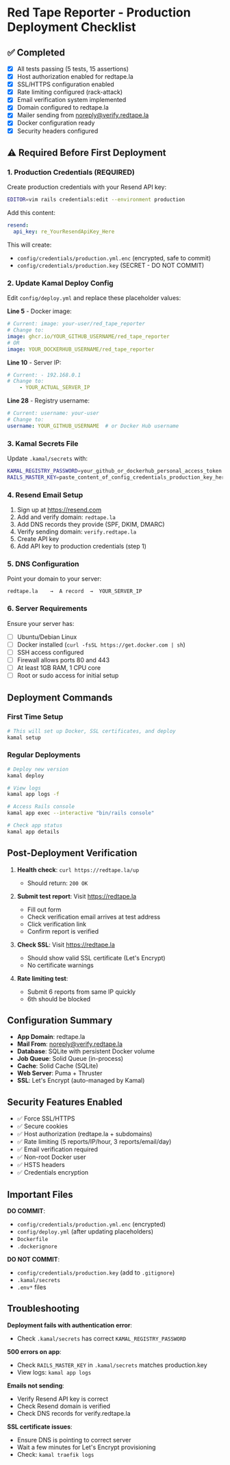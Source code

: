 # Red Tape Reporter - Production Deployment Checklist

## ✅ Completed

- [x] All tests passing (5 tests, 15 assertions)
- [x] Host authorization enabled for redtape.la
- [x] SSL/HTTPS configuration enabled
- [x] Rate limiting configured (rack-attack)
- [x] Email verification system implemented
- [x] Domain configured to redtape.la
- [x] Mailer sending from noreply@verify.redtape.la
- [x] Docker configuration ready
- [x] Security headers configured

## ⚠️ Required Before First Deployment

### 1. Production Credentials (REQUIRED)

Create production credentials with your Resend API key:

```bash
EDITOR=vim rails credentials:edit --environment production
```

Add this content:
```yaml
resend:
  api_key: re_YourResendApiKey_Here
```

This will create:
- `config/credentials/production.yml.enc` (encrypted, safe to commit)
- `config/credentials/production.key` (SECRET - DO NOT COMMIT)

### 2. Update Kamal Deploy Config

Edit `config/deploy.yml` and replace these placeholder values:

**Line 5** - Docker image:
```yaml
# Current: image: your-user/red_tape_reporter
# Change to:
image: ghcr.io/YOUR_GITHUB_USERNAME/red_tape_reporter
# OR
image: YOUR_DOCKERHUB_USERNAME/red_tape_reporter
```

**Line 10** - Server IP:
```yaml
# Current: - 192.168.0.1
# Change to:
    - YOUR_ACTUAL_SERVER_IP
```

**Line 28** - Registry username:
```yaml
# Current: username: your-user
# Change to:
username: YOUR_GITHUB_USERNAME  # or Docker Hub username
```

### 3. Kamal Secrets File

Update `.kamal/secrets` with:

```bash
KAMAL_REGISTRY_PASSWORD=your_github_or_dockerhub_personal_access_token
RAILS_MASTER_KEY=paste_content_of_config_credentials_production_key_here
```

### 4. Resend Email Setup

1. Sign up at https://resend.com
2. Add and verify domain: `redtape.la`
3. Add DNS records they provide (SPF, DKIM, DMARC)
4. Verify sending domain: `verify.redtape.la`
5. Create API key
6. Add API key to production credentials (step 1)

### 5. DNS Configuration

Point your domain to your server:

```
redtape.la    →  A record  →  YOUR_SERVER_IP
```

### 6. Server Requirements

Ensure your server has:

- [ ] Ubuntu/Debian Linux
- [ ] Docker installed (`curl -fsSL https://get.docker.com | sh`)
- [ ] SSH access configured
- [ ] Firewall allows ports 80 and 443
- [ ] At least 1GB RAM, 1 CPU core
- [ ] Root or sudo access for initial setup

## Deployment Commands

### First Time Setup

```bash
# This will set up Docker, SSL certificates, and deploy
kamal setup
```

### Regular Deployments

```bash
# Deploy new version
kamal deploy

# View logs
kamal app logs -f

# Access Rails console
kamal app exec --interactive "bin/rails console"

# Check app status
kamal app details
```

## Post-Deployment Verification

1. **Health check**: `curl https://redtape.la/up`
   - Should return: `200 OK`

2. **Submit test report**: Visit https://redtape.la
   - Fill out form
   - Check verification email arrives at test address
   - Click verification link
   - Confirm report is verified

3. **Check SSL**: Visit https://redtape.la
   - Should show valid SSL certificate (Let's Encrypt)
   - No certificate warnings

4. **Rate limiting test**:
   - Submit 6 reports from same IP quickly
   - 6th should be blocked

## Configuration Summary

- **App Domain**: redtape.la
- **Mail From**: noreply@verify.redtape.la
- **Database**: SQLite with persistent Docker volume
- **Job Queue**: Solid Queue (in-process)
- **Cache**: Solid Cache (SQLite)
- **Web Server**: Puma + Thruster
- **SSL**: Let's Encrypt (auto-managed by Kamal)

## Security Features Enabled

- ✅ Force SSL/HTTPS
- ✅ Secure cookies
- ✅ Host authorization (redtape.la + subdomains)
- ✅ Rate limiting (5 reports/IP/hour, 3 reports/email/day)
- ✅ Email verification required
- ✅ Non-root Docker user
- ✅ HSTS headers
- ✅ Credentials encryption

## Important Files

**DO COMMIT**:
- `config/credentials/production.yml.enc` (encrypted)
- `config/deploy.yml` (after updating placeholders)
- `Dockerfile`
- `.dockerignore`

**DO NOT COMMIT**:
- `config/credentials/production.key` (add to `.gitignore`)
- `.kamal/secrets`
- `.env*` files

## Troubleshooting

**Deployment fails with authentication error**:
- Check `.kamal/secrets` has correct `KAMAL_REGISTRY_PASSWORD`

**500 errors on app**:
- Check `RAILS_MASTER_KEY` in `.kamal/secrets` matches production.key
- View logs: `kamal app logs`

**Emails not sending**:
- Verify Resend API key is correct
- Check Resend domain is verified
- Check DNS records for verify.redtape.la

**SSL certificate issues**:
- Ensure DNS is pointing to correct server
- Wait a few minutes for Let's Encrypt provisioning
- Check: `kamal traefik logs`
